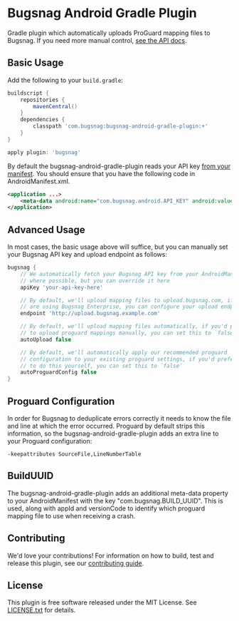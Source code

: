 Bugsnag Android Gradle Plugin
=============================

Gradle plugin which automatically uploads ProGuard mapping files to Bugsnag. If you
need more manual control, [see the API docs](https://bugsnag.com/docs/notifiers/android/proguard).

Basic Usage
-----------

Add the following to your `build.gradle`:

```groovy
buildscript {
    repositories {
        mavenCentral()
    }
    dependencies {
        classpath 'com.bugsnag:bugsnag-android-gradle-plugin:+'
    }
}

apply plugin: 'bugsnag'
```

By default the bugsnag-android-gradle-plugin reads your API key [from your manifest](https://github.com/bugsnag/bugsnag-android#configuring-your-androidmanifest). You should ensure that you have the following code in AndroidManifest.xml.

```xml
<application ...>
    <meta-data android:name="com.bugsnag.android.API_KEY" android:value="your-api-key-here"/>
</application>
```

Advanced Usage
--------------

In most cases, the basic usage above will suffice, but you can manually set
your Bugsnag API key and upload endpoint as follows:

```groovy
bugsnag {
    // We automatically fetch your Bugsnag API key from your AndroidManifest
    // where possible, but you can override it here
    apiKey 'your-api-key-here'

    // By default, we'll upload mapping files to upload.bugsnag.com, if you
    // are using Bugsnag Enterprise, you can configure your upload endpoint
    endpoint 'http://upload.bugsnag.example.com'

    // By default, we'll upload mapping files automatically, if you'd prefer
    // to upload proguard mappings manually, you can set this to `false`
    autoUpload false

    // By default, we'll automatically apply our recommended proguard
    // configuration to your existing proguard settings, if you'd prefer
    // to do this yourself, you can set this to `false`
    autoProguardConfig false
}
```

Proguard Configuration
----------------------

In order for Bugsnag to deduplicate errors correctly it needs to know the file and line at which the error
occurred. Proguard by default strips this information, so the bugsnag-android-gradle-plugin adds an extra
line to your Proguard configuration:

    -keepattributes SourceFile,LineNumberTable

BuildUUID
---------

The bugsnag-android-gradle-plugin adds an additional meta-data property to your AndroidManifest with the
key "com.bugsnag.BUILD_UUID". This is used, along with appId and versionCode to identify which proguard
mapping file to use when receiving a crash.

Contributing
------------

We'd love your contributions! For information on how to build, test and release
this plugin, see our [contributing guide](CONTRIBUTING.md).


License
-------

This plugin is free software released under the MIT License. See
[LICENSE.txt](LICENSE.txt) for details.
